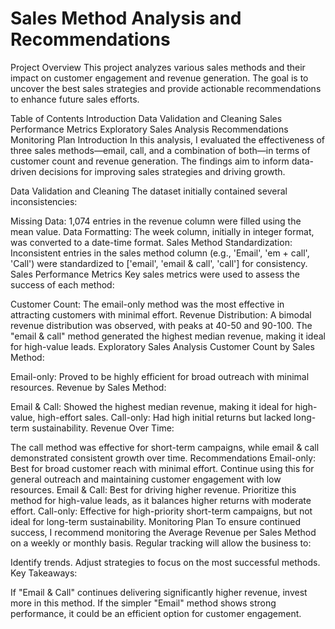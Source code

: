 # Sales Method Analysis and Recommendations
Project Overview
This project analyzes various sales methods and their impact on customer engagement and revenue generation. The goal is to uncover the best sales strategies and provide actionable recommendations to enhance future sales efforts.

Table of Contents
Introduction
Data Validation and Cleaning
Sales Performance Metrics
Exploratory Sales Analysis
Recommendations
Monitoring Plan
Introduction
In this analysis, I evaluated the effectiveness of three sales methods—email, call, and a combination of both—in terms of customer count and revenue generation. The findings aim to inform data-driven decisions for improving sales strategies and driving growth.

Data Validation and Cleaning
The dataset initially contained several inconsistencies:

Missing Data: 1,074 entries in the revenue column were filled using the mean value.
Data Formatting: The week column, initially in integer format, was converted to a date-time format.
Sales Method Standardization: Inconsistent entries in the sales method column (e.g., 'Email', 'em + call', 'Call') were standardized to ['email', 'email & call', 'call'] for consistency.
Sales Performance Metrics
Key sales metrics were used to assess the success of each method:

Customer Count: The email-only method was the most effective in attracting customers with minimal effort.
Revenue Distribution: A bimodal revenue distribution was observed, with peaks at 40-50 and 90-100. The "email & call" method generated the highest median revenue, making it ideal for high-value leads.
Exploratory Sales Analysis
Customer Count by Sales Method:

Email-only: Proved to be highly efficient for broad outreach with minimal resources.
Revenue by Sales Method:

Email & Call: Showed the highest median revenue, making it ideal for high-value, high-effort sales.
Call-only: Had high initial returns but lacked long-term sustainability.
Revenue Over Time:

The call method was effective for short-term campaigns, while email & call demonstrated consistent growth over time.
Recommendations
Email-only: Best for broad customer reach with minimal effort. Continue using this for general outreach and maintaining customer engagement with low resources.
Email & Call: Best for driving higher revenue. Prioritize this method for high-value leads, as it balances higher returns with moderate effort.
Call-only: Effective for high-priority short-term campaigns, but not ideal for long-term sustainability.
Monitoring Plan
To ensure continued success, I recommend monitoring the Average Revenue per Sales Method on a weekly or monthly basis. Regular tracking will allow the business to:

Identify trends.
Adjust strategies to focus on the most successful methods.
Key Takeaways:

If "Email & Call" continues delivering significantly higher revenue, invest more in this method.
If the simpler "Email" method shows strong performance, it could be an efficient option for customer engagement.
